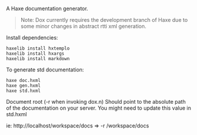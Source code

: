A Haxe documentation generator.

> Note: Dox currently requires the development branch of Haxe due to some 
minor changes in abstract rtti xml generation.

Install dependencies:

	haxelib install hxtemplo
	haxelib install hxargs
	haxelib install markdown

To generate std documentation:

	haxe doc.hxml
	haxe gen.hxml
	haxe std.hxml

Document root (-r when invoking dox.n) Should point to the absolute path of 
the documentation on your server. You might need to update this value in 
std.hxml

ie: http://localhost/workspace/docs => -r /workspace/docs
